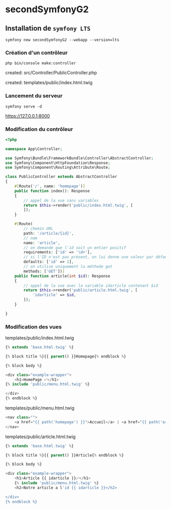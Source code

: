 # secondSymfonyG2

## Installation de `symfony LTS`

    symfony new secondSymfonyG2 --webapp --version=lts

### Création d'un contrôleur

    php bin/console make:controller

created: src/Controller/PublicController.php

created: templates/public/index.html.twig

### Lancement du serveur

    symfony serve -d

https://127.0.0.1:8000


### Modification du contrôleur

```php
<?php

namespace App\Controller;

use Symfony\Bundle\FrameworkBundle\Controller\AbstractController;
use Symfony\Component\HttpFoundation\Response;
use Symfony\Component\Routing\Attribute\Route;

class PublicController extends AbstractController
{
    #[Route('/', name: 'homepage')]
    public function index(): Response
    {
        // appel de la vue sans variables
        return $this->render('public/index.html.twig', [
        ]);
    }

    #[Route(
        // chemin URL
        path: '/article/{id}',
        // nom
        name: 'article',
        // on demande que l'id soit un entier positif
        requirements: ['id' => '\d+'],
        // si l'ID n'est pas présent, on lui donne une valeur par défaut
        defaults: ['id' => 1],
        // on utilise uniquement la méthode get
        methods: ['GET'])]
    public function article(int $id): Response
    {
        // appel de la vue avec la variable idarticle contenant $id
        return $this->render('public/article.html.twig', [
            'idarticle' => $id,
        ]);
    }

}

```

### Modification des vues

templates/public/index.html.twig

```php
{% extends 'base.html.twig' %}

{% block title %}{{ parent() }}Homepage{% endblock %}

{% block body %}

<div class="example-wrapper">
    <h1>HomePage ✅</h1>
{% include 'public/menu.html.twig' %}

</div>
{% endblock %}
```

templates/public/menu.html.twig

```php
<nav class="">
    <a href="{{ path('homepage') }}">Accueil</a> | <a href="{{ path('article') }}">Article 1</a> | <a href="{{ path('article',{'id':2}) }}">Article 2</a>  | <a href="{{ path('article',{'id':3}) }}">Article 3</a> | <a href="/article/lulu">Article lulu (interdit)</a>
</nav>
```

templates/public/article.html.twig

```php
{% extends 'base.html.twig' %}

{% block title %}{{ parent() }}Article{% endblock %}

{% block body %}

<div class="example-wrapper">
    <h1>Article {{ idarticle }}✅</h1>
    {% include 'public/menu.html.twig' %}
    <h2>Notre article a l'id {{ idarticle }}</h2>

</div>
{% endblock %}

```
